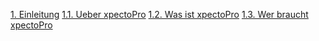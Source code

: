 

 [1. Einleitung](http://doc.elsperger.com/Einleitung)
     [1.1. Ueber xpectoPro](http://doc.elsperger.com/Einleitung/Ueber_xpectoPro)
     [1.2. Was ist xpectoPro](http://doc.elsperger.com/Einleitung/Was_ist_xpectoPro)
     [1.3. Wer  braucht xpectoPro](http://doc.elsperger.com/Einleitung/Wer_braucht_xpectoPro.md)


